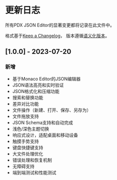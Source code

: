 # 更新日志

所有PDX JSON Editor的显著变更都将记录在此文件中。

格式基于[Keep a Changelog](https://keepachangelog.com/zh-CN/1.0.0/)，
版本遵循[语义化版本](https://semver.org/lang/zh-CN/)。

## [1.0.0] - 2023-07-20

### 新增

- 基于Monaco Editor的JSON编辑器
- JSON语法高亮和实时验证
- JSON格式化和压缩功能
- 搜索和替换功能
- 差异对比功能
- 文件操作（新建、打开、保存、另存为）
- 文件拖放支持
- JSON Schema支持和自动完成
- 浅色/深色主题切换
- 响应式设计，适配桌面和移动设备
- 触摸手势支持
- 键盘快捷键支持
- 大文件处理优化
- 错误处理和恢复机制
- 无障碍支持
- 端到端测试和性能测试